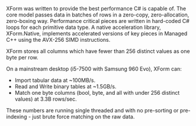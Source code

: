 XForm was written to provide the best performance C# is capable of. The core model passes data in batches of rows in a zero-copy, zero-allocation, zero-boxing way. Performance critical pieces are written in hard-coded C# loops for each primitive data type. A native acceleration library, XForm.Native, implements accelerated versions of key pieces in Managed C++ using the AVX-256 SIMD instructions.

XForm stores all columns which have fewer than 256 distinct values as one byte per row.

On a mainstream desktop (i5-7500 with Samsung 960 Evo), XForm can:
  - Import tabular data at ~100MB/s.
  - Read and Write binary tables at ~1.5GB/s.
  - Match one byte columns (bool, byte, and all with under 256 distinct values) at 3.3B rows/sec.

These numbers are running single threaded and with no pre-sorting or pre-indexing - just brute force matching on the raw data.